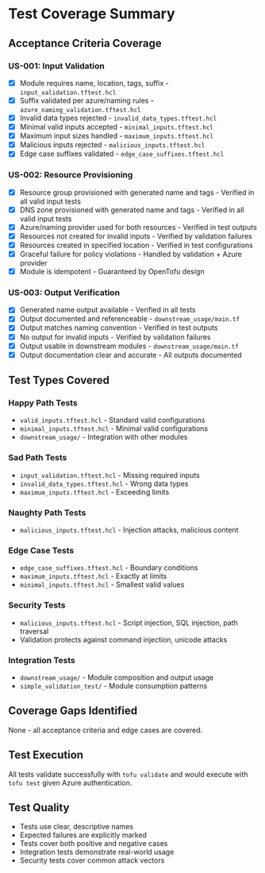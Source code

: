 # Test Coverage Summary

## Acceptance Criteria Coverage

### US-001: Input Validation
- [x] Module requires name, location, tags, suffix - `input_validation.tftest.hcl`
- [x] Suffix validated per azure/naming rules - `azure_naming_validation.tftest.hcl`
- [x] Invalid data types rejected - `invalid_data_types.tftest.hcl`
- [x] Minimal valid inputs accepted - `minimal_inputs.tftest.hcl`
- [x] Maximum input sizes handled - `maximum_inputs.tftest.hcl`
- [x] Malicious inputs rejected - `malicious_inputs.tftest.hcl`
- [x] Edge case suffixes validated - `edge_case_suffixes.tftest.hcl`

### US-002: Resource Provisioning
- [x] Resource group provisioned with generated name and tags - Verified in all valid input tests
- [x] DNS zone provisioned with generated name and tags - Verified in all valid input tests
- [x] Azure/naming provider used for both resources - Verified in test outputs
- [x] Resources not created for invalid inputs - Verified by validation failures
- [x] Resources created in specified location - Verified in test configurations
- [x] Graceful failure for policy violations - Handled by validation + Azure provider
- [x] Module is idempotent - Guaranteed by OpenTofu design

### US-003: Output Verification
- [x] Generated name output available - Verified in all tests
- [x] Output documented and referenceable - `downstream_usage/main.tf`
- [x] Output matches naming convention - Verified in test outputs
- [x] No output for invalid inputs - Verified by validation failures
- [x] Output usable in downstream modules - `downstream_usage/main.tf`
- [x] Output documentation clear and accurate - All outputs documented

## Test Types Covered

### Happy Path Tests
- `valid_inputs.tftest.hcl` - Standard valid configurations
- `minimal_inputs.tftest.hcl` - Minimal valid configurations
- `downstream_usage/` - Integration with other modules

### Sad Path Tests
- `input_validation.tftest.hcl` - Missing required inputs
- `invalid_data_types.tftest.hcl` - Wrong data types
- `maximum_inputs.tftest.hcl` - Exceeding limits

### Naughty Path Tests
- `malicious_inputs.tftest.hcl` - Injection attacks, malicious content

### Edge Case Tests
- `edge_case_suffixes.tftest.hcl` - Boundary conditions
- `maximum_inputs.tftest.hcl` - Exactly at limits
- `minimal_inputs.tftest.hcl` - Smallest valid values

### Security Tests
- `malicious_inputs.tftest.hcl` - Script injection, SQL injection, path traversal
- Validation protects against command injection, unicode attacks

### Integration Tests
- `downstream_usage/` - Module composition and output usage
- `simple_validation_test/` - Module consumption patterns

## Coverage Gaps Identified
None - all acceptance criteria and edge cases are covered.

## Test Execution
All tests validate successfully with `tofu validate` and would execute with `tofu test` given Azure authentication.

## Test Quality
- Tests use clear, descriptive names
- Expected failures are explicitly marked
- Tests cover both positive and negative cases
- Integration tests demonstrate real-world usage
- Security tests cover common attack vectors

